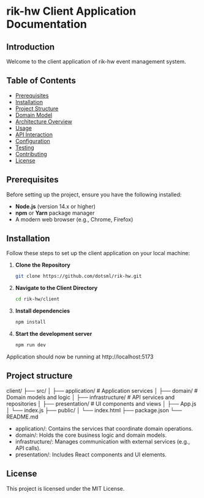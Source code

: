 # rik-hw Client Application Documentation

## Introduction

Welcome to the client application of rik-hw event management system.

## Table of Contents

- [Prerequisites](#prerequisites)
- [Installation](#installation)
- [Project Structure](#project-structure)
- [Domain Model](#domain-model)
- [Architecture Overview](#architecture-overview)
- [Usage](#usage)
- [API Interaction](#api-interaction)
- [Configuration](#configuration)
- [Testing](#testing)
- [Contributing](#contributing)
- [License](#license)

## Prerequisites

Before setting up the project, ensure you have the following installed:

- **Node.js** (version 14.x or higher)
- **npm** or **Yarn** package manager
- A modern web browser (e.g., Chrome, Firefox)

## Installation

Follow these steps to set up the client application on your local machine:

1. **Clone the Repository**

   ```bash
   git clone https://github.com/dotsml/rik-hw.git

2. **Navigate to the Client Directory**
    ```bash
    cd rik-hw/client

3. **Install dependencies**
    ```bash
    npm install

4. **Start the development server**
    ```bash
    npm run dev
Application should now be running at <a>http://localhost:5173</a>

## Project structure
client/
├── src/
│   ├── application/      # Application services
│   ├── domain/           # Domain models and logic
│   ├── infrastructure/   # API services and repositories
│   ├── presentation/     # UI components and views
│   ├── App.js
│   └── index.js
├── public/
│   └── index.html
├── package.json
└── README.md
- application/: Contains the services that coordinate domain operations.
- domain/: Holds the core business logic and domain models.
- infrastructure/: Manages communication with external services (e.g., API calls).
- presentation/: Includes React components and UI elements.

## License
This project is licensed under the MIT License.